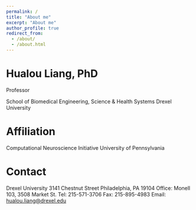 ```yaml
---
permalink: /
title: "About me"
excerpt: "About me"
author_profile: true
redirect_from: 
  - /about/
  - /about.html
---
```


Hualou Liang, PhD
======

Professor

School of Biomedical Engineering, Science & Health Systems
Drexel University

Affiliation
======
Computational Neuroscience Initiative
University of Pennsylvania

Contact
======
Drexel University
3141 Chestnut Street
Philadelphia, PA 19104
Office: Monell 103, 3508 Market St.
Tel: 215-571-3706
Fax: 215-895-4983
Email: hualou.liang@drexel.edu
